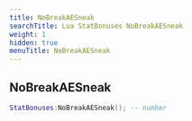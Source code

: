 ```yaml
---
title: NoBreakAESneak
searchTitle: Lua StatBonuses NoBreakAESneak
weight: 1
hidden: true
menuTitle: NoBreakAESneak
---
```

## NoBreakAESneak
```lua
StatBonuses:NoBreakAESneak(); -- number
```